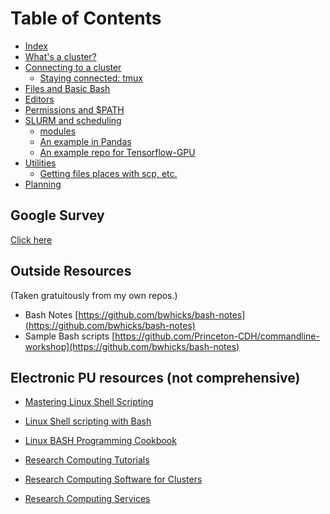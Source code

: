 # Table of Contents

* [Index](#)
* [What's a cluster?](cluster/)
* [Connecting to a cluster](connecting/)
  - [Staying connected: tmux](connecting/#tmux)
* [Files and Basic Bash](files/)
* [Editors](editors/)
* [Permissions and $PATH](permissions/)
* [SLURM and scheduling](slurm/)
  - [modules](slurm/modules/)
  - [An example in Pandas](slurm/pandas_example.md)
  - [An example repo for Tensorflow-GPU](https://github.com/PrincetonUniversity/slurm_mnist)
* [Utilities](util/)
  - [Getting files places with scp, etc.](util/#getting-files-places)
* [Planning](plan/)

## Google Survey
[Click here](https://docs.google.com/forms/d/1xWeAUHi9Ni6HUEWyaswA88R_zTovzpTaRuMTPLL_uk4/edit?ts=5d7fa81f)

## Outside Resources
(Taken gratuitously from my own repos.)
* Bash Notes [https://github.com/bwhicks/bash-notes](https://github.com/bwhicks/bash-notes)
* Sample Bash scripts [https://github.com/Princeton-CDH/commandline-workshop](https://github.com/bwhicks/bash-notes)

## Electronic PU resources (not comprehensive)

* [Mastering Linux Shell Scripting](https://pulsearch.princeton.edu/catalog/9541239)

* [Linux Shell scripting with Bash](https://pulsearch.princeton.edu/catalog/7360952)

* [Linux BASH Programming Cookbook](https://makeuseof.tradepub.com/free/w_syst05/)

* [Research Computing Tutorials](https://www.princeton.edu/researchcomputing/education/online-tutorials/)

* [Research Computing Software for Clusters](https://www.princeton.edu/researchcomputing/software/)

* [Research Computing Services](https://researchcomputing.princeton.edu/systems-and-services)
